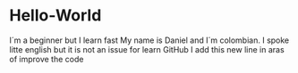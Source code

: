 # Hello-World
I´m a beginner but I learn fast
My name is Daniel and I´m colombian. I spoke litte english but it is not an issue for learn GitHub 
I add this new line in aras of improve the code 
